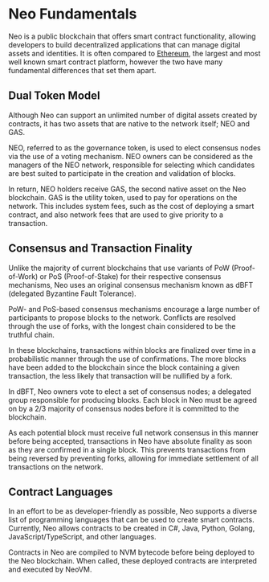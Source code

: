 # Neo Fundamentals

Neo is a public blockchain that offers smart contract functionality, allowing developers to build decentralized applications that can manage digital assets and identities. It is often compared to [Ethereum](https://www.ethereum.org/), the largest and most well known smart contract platform, however the two have many fundamental differences that set them apart.

## Dual Token Model

Although Neo can support an unlimited number of digital assets created by contracts, it has two assets that are native to the network itself; NEO and GAS.

NEO, referred to as the governance token, is used to elect consensus nodes via the use of a voting mechanism. NEO owners can be considered as the managers of the NEO network, responsible for selecting which candidates are best suited to participate in the creation and validation of blocks.

In return, NEO holders receive GAS, the second native asset on the Neo blockchain. GAS is the utility token, used to pay for operations on the network. This includes system fees, such as the cost of deploying a smart contract, and also network fees that are used to give priority to a transaction.

## Consensus and Transaction Finality

Unlike the majority of current blockchains that use variants of PoW (Proof-of-Work) or PoS (Proof-of-Stake) for their respective consensus mechanisms, Neo uses an original consensus mechanism known as dBFT (delegated Byzantine Fault Tolerance).

PoW- and PoS-based consensus mechanisms encourage a large number of participants to propose blocks to the network. Conflicts are resolved through the use of forks, with the longest chain considered to be the truthful chain. 

In these blockchains, transactions within blocks are finalized over time in a probabilistic manner through the use of confirmations. The more blocks have been added to the blockchain since the block containing a given transaction, the less likely that transaction will be nullified by a fork.

In dBFT, Neo owners vote to elect a set of consensus nodes; a delegated group responsible for producing blocks. Each block in Neo must be agreed on by a 2/3 majority of consensus nodes before it is committed to the blockchain. 

As each potential block must receive full network consensus in this manner before being accepted, transactions in Neo have absolute finality as soon as they are confirmed in a single block. This prevents transactions from being reversed by preventing forks, allowing for immediate settlement of all transactions on the network.

## Contract Languages

In an effort to be as developer-friendly as possible, Neo supports a diverse list of programming languages that can be used to create smart contracts. Currently, Neo allows contracts to be created in C#, Java, Python, Golang, JavaScript/TypeScript, and other languages.

Contracts in Neo are compiled to NVM bytecode before being deployed to the Neo blockchain. When called, these deployed contracts are interpreted and executed by NeoVM.

